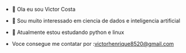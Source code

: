 - 👋 Ola eu sou Victor Costa 

- 👀 Sou muito interessado em ciencia de dados e inteligencia artificial

- 🌱 Atualmente estou estudando python e linux

- Voce consegue me contatar por :victorhenrique8520@gmail.com



<!---
victonios8520/victonios8520 is a ✨ special ✨ repository because its `README.md` (this file) appears on your GitHub profile.
You can click the Preview link to take a look at your changes.
--->
